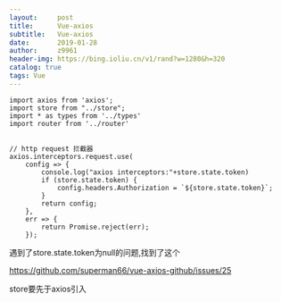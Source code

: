```yaml
---
layout:     post
title:      Vue-axios
subtitle:   Vue-axios
date:       2019-01-28
author:     z9961
header-img: https://bing.ioliu.cn/v1/rand?w=1280&h=320
catalog: true
tags: Vue
---
```




```
import axios from 'axios';
import store from "../store";
import * as types from '../types'
import router from '../router'


// http request 拦截器
axios.interceptors.request.use(
    config => {
        console.log("axios interceptors:"+store.state.token)
        if (store.state.token) {
            config.headers.Authorization = `${store.state.token}`;
        }
        return config;
    },
    err => {
        return Promise.reject(err);
    });
```

遇到了store.state.token为null的问题,找到了这个

https://github.com/superman66/vue-axios-github/issues/25

store要先于axios引入

